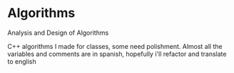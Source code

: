 # Algorithms
Analysis and Design of Algorithms

C++ algorithms I made for classes, some need polishment. Almost all the variables and comments are in spanish, hopefully i'll refactor and translate to english
